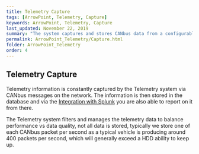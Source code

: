 ```yaml
---
title: Telemetry Capture
tags: [ArrowPoint, Telemetry, Capture]
keywords: ArrowPoint, Telemetry, Capture
last_updated: November 22, 2019
summary: "The system captures and stores CANbus data from a configurable range of devices in the car."
permalink: ArrowPoint_Telemetry/Capture.html
folder: ArrowPoint_Telemetry
order: 4
---
```


## Telemetry Capture

Telemetry information is constantly captured by the Telemetry system via CANbus messages on the network.  The information is then stored in the database and via the [Integration with Splunk](Splunk.html) you are also able to report on it from there.

The Telemetry system filters and manages the telemetry data to balance performance vs data quality, not all data is stored, typically we store one of each CANbus packet per second as a typical vehicle is producing around 400 packets per second, which will generally exceed a HDD ability to keep up.

